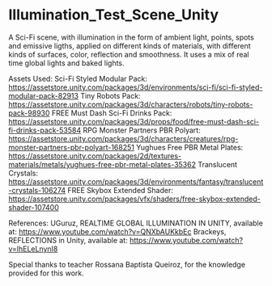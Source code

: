 # Illumination_Test_Scene_Unity

A Sci-Fi scene, with illumination in the form of ambient light, points, spots and emissive ligths, applied on different kinds of materials, with different kinds of surfaces, color, reflection and smoothness. It uses a mix of real time global lights and baked lights.


Assets Used:
Sci-Fi Styled Modular Pack: https://assetstore.unity.com/packages/3d/environments/sci-fi/sci-fi-styled-modular-pack-82913
Tiny Robots Pack: https://assetstore.unity.com/packages/3d/characters/robots/tiny-robots-pack-98930
FREE Must Dash Sci-Fi Drinks Pack: https://assetstore.unity.com/packages/3d/props/food/free-must-dash-sci-fi-drinks-pack-53584
RPG Monster Partners PBR Polyart: https://assetstore.unity.com/packages/3d/characters/creatures/rpg-monster-partners-pbr-polyart-168251
Yughues Free PBR Metal Plates: https://assetstore.unity.com/packages/2d/textures-materials/metals/yughues-free-pbr-metal-plates-35362
Translucent Crystals: https://assetstore.unity.com/packages/3d/environments/fantasy/translucent-crystals-106274
FREE Skybox Extended Shader: https://assetstore.unity.com/packages/vfx/shaders/free-skybox-extended-shader-107400

References:
UGuruz, REALTIME GLOBAL ILLUMINATION IN UNITY, available at: https://www.youtube.com/watch?v=QNXbAUKkbEc
Brackeys, REFLECTIONS in Unity, available at: https://www.youtube.com/watch?v=lhELeLnynI8

Special thanks to teacher Rossana Baptista Queiroz, for the knowledge provided for this work.
